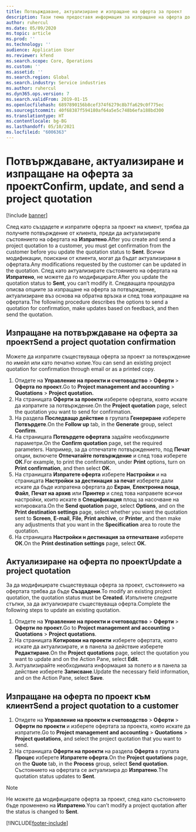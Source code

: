 ```yaml
---
title: Потвърждаване, актуализиране и изпращане на оферта за проект
description: Тази тема предоставя информация за изпращане на оферта до клиента за потвърждение, модифициране въз основа на обратна връзка и след това повторно изпращане на офертата.
author: ruhercul
ms.date: 05/09/2020
ms.topic: article
ms.prod: ''
ms.technology: ''
audience: Application User
ms.reviewer: kfend
ms.search.scope: Core, Operations
ms.custom: ''
ms.assetid: ''
ms.search.region: Global
ms.search.industry: Service industries
ms.author: ruhercul
ms.dyn365.ops.version: 7
ms.search.validFrom: 2019-01-15
ms.openlocfilehash: 6897890156b8cef374f6279c8b7fa629c0f775ec
ms.sourcegitcommit: 40f68387f594180af64a5e5c748b6efa188bd300
ms.translationtype: HT
ms.contentlocale: bg-BG
ms.lasthandoff: 05/10/2021
ms.locfileid: "6006363"
---
```

# <a name="confirm-update-and-send-a-project-quotation"></a><span data-ttu-id="b4c95-103">Потвърждаване, актуализиране и изпращане на оферта за проект</span><span class="sxs-lookup"><span data-stu-id="b4c95-103">Confirm, update, and send a project quotation</span></span>

[!include [banner](../includes/banner.md)]

<span data-ttu-id="b4c95-104">След като създадете и изпратите оферта за проект на клиент, трябва да получите потвърждение от клиента, преди да актуализирате състоянието на офертата на **Изпратено**.</span><span class="sxs-lookup"><span data-stu-id="b4c95-104">After you create and send a project quotation to a customer, you must get confirmation from the customer before you update the quotation status to **Sent**.</span></span> <span data-ttu-id="b4c95-105">Всички модификации, поискани от клиента, могат да бъдат актуализирани в офертата.</span><span class="sxs-lookup"><span data-stu-id="b4c95-105">Any modifications requested by the customer can be updated in the quotation.</span></span> <span data-ttu-id="b4c95-106">След като актуализирате състоянието на офертата на **Изпратено**, не можете да го модифицирате.</span><span class="sxs-lookup"><span data-stu-id="b4c95-106">After you update the quotation status to **Sent**, you can’t modify it.</span></span> <span data-ttu-id="b4c95-107">Следващата процедура описва опциите за изпращане на оферта за потвърждение, актуализиране въз основа на обратна връзка и след това изпращане на офертата.</span><span class="sxs-lookup"><span data-stu-id="b4c95-107">The following procedure describes the options to send a quotation for confirmation, make updates based on feedback, and then send the quotation.</span></span>

## <a name="send-a-project-quotation-confirmation"></a><span data-ttu-id="b4c95-108">Изпращане на потвърждаване на оферта за проект</span><span class="sxs-lookup"><span data-stu-id="b4c95-108">Send a project quotation confirmation</span></span>  

<span data-ttu-id="b4c95-109">Можете да изпратите съществуваща оферта за проект за потвърждение по имейл или като печатно копие.</span><span class="sxs-lookup"><span data-stu-id="b4c95-109">You can send an existing project quotation for confirmation through email or as a printed copy.</span></span> 

1. <span data-ttu-id="b4c95-110">Отидете на **Управление на проекти и счетоводство** > **Оферти** > **Оферта по проект.**</span><span class="sxs-lookup"><span data-stu-id="b4c95-110">Go to **Project management and accounting** > **Quotations** > **Project quotation.**</span></span> 
2. <span data-ttu-id="b4c95-111">На страницата **Оферти за проекти** изберете офертата, която искате да изпратите за потвърждение.</span><span class="sxs-lookup"><span data-stu-id="b4c95-111">On the **Project quotation** page, select the quotation you want to send for confirmation.</span></span> 
3. <span data-ttu-id="b4c95-112">На раздела **Последващо действие** в групата **Генериране** изберете **Потвърдете**.</span><span class="sxs-lookup"><span data-stu-id="b4c95-112">On the **Follow up** tab, in the **Generate** group, select **Confirm**.</span></span> 
4. <span data-ttu-id="b4c95-113">На страницата **Потвърдете офертата** задайте необходимите параметри.</span><span class="sxs-lookup"><span data-stu-id="b4c95-113">On the **Confirm quotation** page, set the required parameters.</span></span> <span data-ttu-id="b4c95-114">Например, за да отпечатате потвърждението, под **Печат** опции, включете **Отпечатайте потвърждение** и след това изберете **ОК**.</span><span class="sxs-lookup"><span data-stu-id="b4c95-114">For example, to print the confirmation, under **Print** options, turn on **Print confirmation**, and then select **OK**.</span></span>
5. <span data-ttu-id="b4c95-115">На страницата **Изпратете оферта** изберете **Настройки** и на страницата **Настройки за дестинация за печат** изберете дали искате да бъде изпратена офертата до **Екран**, **Електронна поща**, **Файл**, **Печат на архив** или **Принтер** и след това направете всички настройки, които искате в **Спецификация** площ за насочване на котировката.</span><span class="sxs-lookup"><span data-stu-id="b4c95-115">On the **Send quotation** page, select **Options**, and on the **Print destination settings** page, select whether you want the quotation sent to **Screen**, **E-mail**, **File**, **Print archive**, or **Printer**, and then make any adjustments that you want in the **Specification** area to route the quotation.</span></span>
6. <span data-ttu-id="b4c95-116">На страницата **Настройки н дестинация за отпечатване** изберете **ОК**.</span><span class="sxs-lookup"><span data-stu-id="b4c95-116">On the **Print destination settings** page, select **OK**.</span></span>  

## <a name="update-a-project-quotation"></a><span data-ttu-id="b4c95-117">Актуализиране на оферта по проект</span><span class="sxs-lookup"><span data-stu-id="b4c95-117">Update a project quotation</span></span>

<span data-ttu-id="b4c95-118">За да модифицирате съществуваща оферта за проект, състоянието на офертата трябва да бъде **Създадени**.</span><span class="sxs-lookup"><span data-stu-id="b4c95-118">To modify an existing project quotation, the quotation status must be **Created**.</span></span> <span data-ttu-id="b4c95-119">Изпълнете следните стъпки, за да актуализирате съществуваща оферта.</span><span class="sxs-lookup"><span data-stu-id="b4c95-119">Complete the following steps to update an existing quotation.</span></span> 

1. <span data-ttu-id="b4c95-120">Отидете на **Управление на проекти и счетоводство** > **Оферти** > **Оферти по проект.**</span><span class="sxs-lookup"><span data-stu-id="b4c95-120">Go to **Project management and accounting** > **Quotations** > **Project quotations**.</span></span>
2. <span data-ttu-id="b4c95-121">На страницата **Котировки на проекти** изберете офертата, която искате да актуализирате, и в панела за действие изберете **Редактиране**.</span><span class="sxs-lookup"><span data-stu-id="b4c95-121">On the **Project quotations** page, select the quotation you want to update and on the Action Pane, select **Edit**.</span></span>
3. <span data-ttu-id="b4c95-122">Актуализирайте необходимата информация за полето и в панела за действие изберете **Записване**.</span><span class="sxs-lookup"><span data-stu-id="b4c95-122">Update the necessary field information, and on the Action Pane, select **Save**.</span></span>  

## <a name="send-a-project-quotation-to-a-customer"></a><span data-ttu-id="b4c95-123">Изпращане на оферта по проект към клиент</span><span class="sxs-lookup"><span data-stu-id="b4c95-123">Send a project quotation to a customer</span></span> 

1. <span data-ttu-id="b4c95-124">Отидете на **Управление на проекти и счетоводство** > **Оферти** > **Оферти по проекти** и изберете офертата за проекта, която искате да изпратите.</span><span class="sxs-lookup"><span data-stu-id="b4c95-124">Go to **Project management and accounting** > **Quotations** > **Project quotations**, and select the project quotation that you want to send.</span></span>
2. <span data-ttu-id="b4c95-125">На страницата **Оферти на проекти** на раздела **Оферта** в групата **Процес** изберете **Изпратете оферта**.</span><span class="sxs-lookup"><span data-stu-id="b4c95-125">On the **Project quotations** page, on the **Quote** tab, in the **Process** group, select **Send quotation**.</span></span> <span data-ttu-id="b4c95-126">Състоянието на офертата се актуализира до **Изпратено**.</span><span class="sxs-lookup"><span data-stu-id="b4c95-126">The quotation status updates to **Sent**.</span></span>

> [!NOTE]
> <span data-ttu-id="b4c95-127">Не можете да модифицирате оферта за проект, след като състоянието бъде променено на **Изпратено**.</span><span class="sxs-lookup"><span data-stu-id="b4c95-127">You can’t modify a project quotation after the status is changed to **Sent**.</span></span>


[!INCLUDE[footer-include](../includes/footer-banner.md)]